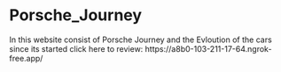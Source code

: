 <h1>Porsche_Journey</h1>
In this website consist of Porsche Journey and the Evloution of the cars since its started
click here to review: https://a8b0-103-211-17-64.ngrok-free.app/
 
